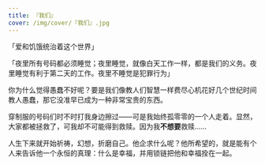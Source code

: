 ```yaml
---
title: 『我们』
cover: /img/cover/『我们』.jpg
---
```


「爱和饥饿统治着这个世界」

「夜里所有号码都必须睡觉；夜里睡觉，就像白天工作一样，都是我们的义务。夜里睡觉有利于第二天的工作。夜里不睡觉是犯罪行为」

你为什么觉得愚蠢不好呢？要是我们像教人们智慧一样费尽心机花好几个世纪时间教人愚蠢，那它没准早已成为一种非常宝贵的东西。

穿制服的号码们时不时打我身边擦过——可是我始终孤零零的一个人走着。显然，大家都被拯救了，可我却不可能得到救赎。因为我**不想要**救赎……

<!-- more -->

人生下来就开始祈祷，幻想，折磨自己。他企求什么呢？他所希望的，就是能有个人来告诉他一个永恒的真理：什么是幸福，并用锁链把他和幸福拴在一起。